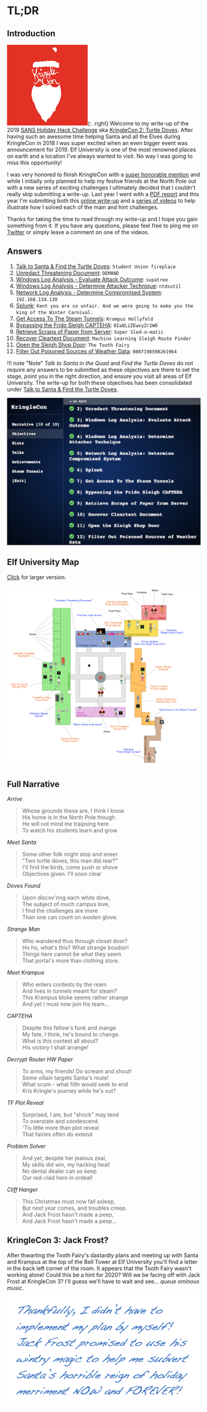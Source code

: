 # TL;DR

## Introduction
![KringleCon Logo](./img/misc/logo.png){: .right}
Welcome to my write-up of the 2019 [SANS Holiday Hack Challenge](https://www.holidayhackchallenge.com/2019/) aka [KringleCon 2: Turtle Doves](https://kringlecon.com). After having such an awesome time helping Santa and all the Elves during KringleCon in 2018 I was super excited when an even bigger event was announcement for 2019. Elf University is one of the most renowned places on earth and a location I've always wanted to visit. No way I was going to miss this opportunity!

I was very honored to finish KringleCon with a [super honorable mention](https://www.holidayhackchallenge.com/2018/winners_answers.html) and while I initially only planned to help my festive friends at the North Pole out with a new series of exciting challenges I ultimately decided that I couldn't really skip submitting a write-up. Last year I went with a [PDF report](http://n00.be/files/CraHan%20-%20KringleCon%202018%20writeup.pdf) and this year I'm submitting both this [online write-up](http://fix-this-url) and a [series of videos](http://youtube.com/something) to help illustrate how I solved each of the main and hint challenges.

Thanks for taking the time to read through my write-up and I hope you gain something from it. If you have any questions, please feel free to ping me on [Twitter]([mailto:crahan-at-n00-dot-be](https://twitter.com/crahan)) or simply leave a comment on one of the videos.

## Answers
1. [Talk to Santa & Find the Turtle Doves](./challenges/c1/): `Student Union fireplace`
2. [Unredact Threatening Document](./challenges/c2/): `DEMAND`
3. [Windows Log Analysis - Evaluate Attack Outcome](./challenges/c3/): `supatree`
4. [Windows Log Analysis - Determine Attacker Technique](./challenges/c4/): `ntdsutil`
5. [Network Log Analysis - Determine Compromised System](./challenges/c5/): `192.168.134.130`
6. [Splunk](./challenges/c6/): `Kent you are so unfair. And we were going to make you the king of the Winter Carnival.`
7. [Get Access To The Steam Tunnels](./challenges/c7/): `Krampus Hollyfeld`
8. [Bypassing the Frido Sleigh CAPTEHA](./challenges/c8/): `8Ia8LiZEwvyZr2WO`
9. [Retrieve Scraps of Paper from Server](./challenges/c9/): `Super Sled-o-matic`
10. [Recover Cleartext Document](./challenges/c10/): `Machine Learning Sleigh Route Finder`
11. [Open the Sleigh Shop Door](./challenges/c11/): `The Tooth Fairy`
12. [Filter Out Poisoned Sources of Weather Data](./challenges/c12/): `0807198508261964`

!!! note "Note"
    *Talk to Santa in the Quad* and *Find the Turtle Doves* do not require any answers to be submitted as these objectives are there to set the stage, point you in the right direction, and ensure you visit all areas of Elf University. The write-up for both these objectives has been consolidated under [Talk to Santa & Find the Turtle Doves](./challenges/c1/).

![Challenges](./img/misc/objectives.png)

## Elf University Map
[Click](./img/misc/map_large.png) for larger version.

![Elf University Map](./img/misc/map_small.png)

## Full Narrative

*Arrive*
> Whose grounds these are, I think I know  
> His home is in the North Pole though  
> He will not mind me traipsing here  
> To watch his students learn and grow  

*Meet Santa* 
> Some other folk might stop and sneer  
> "Two turtle doves, this man did rear?"  
> I'll find the birds, come push or shove  
> Objectives given: I'll soon clear  

*Doves Found*
> Upon discov'ring each white dove,  
> The subject of much campus love,  
> I find the challenges are more  
> Than one can count on woolen glove.  

*Strange Man*
> Who wandered thus through closet door?  
> Ho ho, what's this? What strange boudoir!  
> Things here cannot be what they seem  
> That portal's more than clothing store.  

*Meet Krampus*
> Who enters contests by the ream  
> And lives in tunnels meant for steam?  
> This Krampus bloke seems rather strange  
> And yet I must now join his team...  

*CAPTEHA*
> Despite this fellow's funk and mange  
> My fate, I think, he's bound to change.  
> What is this contest all about?  
> His victory I shall arrange!  

*Decrypt Router HW Paper*
> To arms, my friends! Do scream and shout!  
> Some villain targets Santa's route!  
> What scum - what filth would seek to end  
> Kris Kringle's journey while he's out?  

*TF Plot Reveal*
> Surprised, I am, but "shock" may tend  
> To overstate and condescend.  
> 'Tis little more than plot reveal  
> That fairies often do extend  

*Problem Solver*
> And yet, despite her jealous zeal,  
> My skills did win, my hacking heal!  
> No dental dealer can so keep  
> Our red-clad hero in ordeal!  

*Cliff Hanger*
> This Christmas must now fall asleep,  
> But next year comes, and troubles creep.  
> And Jack Frost hasn't made a peep,  
> And Jack Frost hasn't made a peep...

## KringleCon 3: Jack Frost?
After thwarting the Tooth Fairy's dastardly plans and meeting up with Santa and Krampus at the top of the Bell Tower at Elf University you'll find a letter in the back left corner of the room. It appears that the Tooth Fairy wasn't working alone! Could this be a hint for 2020? Will we be facing off with Jack Frost at KringleCon 3? I'll guess we'll have to wait and see... *queue ominous music*.

![Letter](./img/misc/letter.png)

